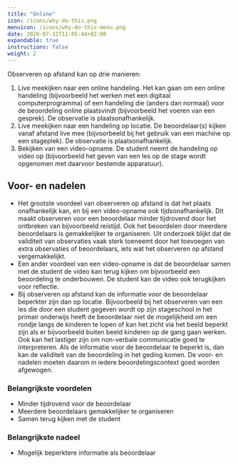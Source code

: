 ```yaml
---
title: "Online"
icon: /icons/why-do-this.png
menuicon: /icons/why-do-this-menu.png
date: 2020-07-31T11:05:44+02:00
expandable: true
instructions: false
weight: 2
---
```


Observeren op afstand kan op drie manieren:

1. Live meekijken naar een online handeling. Het kan gaan om een online handeling (bijvoorbeeld het werken met een digitaal computerprogramma) of een handeling die (anders dan normaal) voor de beoordeling online plaatsvindt (bijvoorbeeld het voeren van een gesprek). De observatie is plaatsonafhankelijk.
2. Live meekijken naar een handeling op locatie. De beoordelaar(s) kijken vanaf afstand live mee (bijvoorbeeld bij het gebruik van een machine op een stageplek). De observatie is plaatsonafhankelijk. 
3. Bekijken van een video-opname. De student neemt de handeling op video op (bijvoorbeeld het geven van een les op de stage wordt opgenomen met daarvoor bestemde apparatuur).

## Voor- en nadelen

* Het grootste voordeel van observeren op afstand is dat het plaats onafhankelijk kan, en bij een video-opname ook tijdsonafhankelijk. Dit maakt observeren voor een beoordelaar minder tijdrovend door het ontbreken van bijvoorbeeld reistijd. Ook het beoordelen door meerdere beoordelaars is gemakkelijker te organiseren. Uit onderzoek blijkt dat de validiteit van observaties vaak sterk toeneemt door het toevoegen van extra observaties of beoordelaars, iets wat het observeren op afstand vergemakkelijkt. 
* Een ander voordeel van een video-opname is dat de beoordelaar samen met de student de video kan terug kijken om bijvoorbeeld een beoordeling te onderbouwen. De student kan de video ook terugkijken voor reflectie.
* Bij observeren op afstand kan de informatie voor de beoordelaar beperkter zijn dan op locatie. Bijvoorbeeld bij het observeren van een les die door een student gegeven wordt op zijn stageschool in het primair onderwijs heeft de beoordelaar niet de mogelijkheid om een rondje langs de kinderen te lopen of kan het zicht via het beeld beperkt zijn als er bijvoorbeeld buiten beeld kinderen op de gang gaan werken. Ook kan het lastiger zijn om non-verbale communicatie goed te interpreteren. Als de informatie voor de beoordelaar te beperkt is, dan kan de validiteit van de beoordeling in het geding komen. De voor- en nadelen moeten daarom in iedere beoordelingscontext goed worden afgewogen.  

### Belangrijkste voordelen	

* Minder tijdrovend voor de beoordelaar
* Meerdere beoordelaars gemakkelijker te organiseren 
* Samen terug kijken met de student

### Belangrijkste nadeel

* Mogelijk beperktere informatie als beoordelaar
